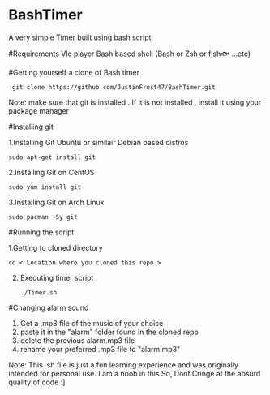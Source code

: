 # BashTimer
A very simple Timer built using bash script

#Requirements
Vlc player
Bash based shell (Bash or Zsh or fish🐟 ...etc)

#Getting yourself a clone of Bash timer
     
     git clone https://github.com/JustinFrost47/BashTimer.git

Note: make sure that git is installed . If it is not installed , install it using your package manager
    
   #Installing git
  
  1.Installing Git Ubuntu or  similair Debian based distros
  
    sudo apt-get install git
    
  2.Installing Git on CentOS
  
    sudo yum install git
    
  3.Installing Git on Arch Linux
  
    sudo pacman -Sy git


#Running the script

1.Getting to cloned directory
        
    cd < Location where you cloned this repo >

2. Executing timer script   
        
       ./Timer.sh  
  
#Changing alarm sound
1. Get a .mp3 file of the music of your choice
2. paste it in the "alarm" folder found in the cloned repo
3. delete the previous alarm.mp3 file
4. rename your preferred .mp3 file to "alarm.mp3"
  
  
Note: This .sh file is just a fun learning experience and was originally intended for personal use. 
I am a noob in this So, Dont Cringe at the absurd quality of code :]
